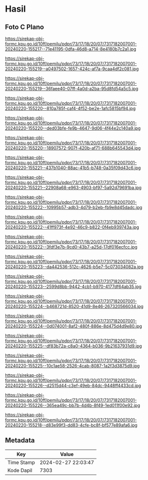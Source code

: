 # Hasil

## Foto C Plano

https://sirekap-obj-formc.kpu.go.id/10ff/pemilu/pdpr/73/17/18/20/07/7317182007001-20240220-155217--71e41195-0dfa-46d8-a714-8e4180b7c2a1.jpg

https://sirekap-obj-formc.kpu.go.id/10ff/pemilu/pdpr/73/17/18/20/07/7317182007001-20240220-155219--a0497502-1657-424c-af7a-9caa4df2c081.jpg

https://sirekap-obj-formc.kpu.go.id/10ff/pemilu/pdpr/73/17/18/20/07/7317182007001-20240220-155219--36faee40-07ff-4a0d-a2ba-95d8fd54a5c5.jpg

https://sirekap-obj-formc.kpu.go.id/10ff/pemilu/pdpr/73/17/18/20/07/7317182007001-20240220-155220--810a785f-caf4-4f52-be2e-1afc5815bf94.jpg

https://sirekap-obj-formc.kpu.go.id/10ff/pemilu/pdpr/73/17/18/20/07/7317182007001-20240220-155220--ded03bfe-fe9b-4647-9d06-4f44e2c140a9.jpg

https://sirekap-obj-formc.kpu.go.id/10ff/pemilu/pdpr/73/17/18/20/07/7317182007001-20240220-155220--18907572-907f-420b-af71-688b645543d4.jpg

https://sirekap-obj-formc.kpu.go.id/10ff/pemilu/pdpr/73/17/18/20/07/7317182007001-20240220-155221--437b1040-88ac-41b5-b748-0a35f09d43c6.jpg

https://sirekap-obj-formc.kpu.go.id/10ff/pemilu/pdpr/73/17/18/20/07/7317182007001-20240220-155221--22908a68-e963-4903-bf97-5a92d79691ba.jpg

https://sirekap-obj-formc.kpu.go.id/10ff/pemilu/pdpr/73/17/18/20/07/7317182007001-20240220-155222--10995b57-adb3-4d79-b2eb-fb9e8d45dadc.jpg

https://sirekap-obj-formc.kpu.go.id/10ff/pemilu/pdpr/73/17/18/20/07/7317182007001-20240220-155222--41ff973f-4e92-46c9-b822-0f4eb939743a.jpg

https://sirekap-obj-formc.kpu.go.id/10ff/pemilu/pdpr/73/17/18/20/07/7317182007001-20240220-155222--3fdf3e7b-9cd0-43b7-a25d-17df016ecfcc.jpg

https://sirekap-obj-formc.kpu.go.id/10ff/pemilu/pdpr/73/17/18/20/07/7317182007001-20240220-155223--da442536-512c-4626-b5e7-5c073034082a.jpg

https://sirekap-obj-formc.kpu.go.id/10ff/pemilu/pdpr/73/17/18/20/07/7317182007001-20240220-155223--2599d8bb-9442-4cb1-b970-4177df64ab35.jpg

https://sirekap-obj-formc.kpu.go.id/10ff/pemilu/pdpr/73/17/18/20/07/7317182007001-20240220-155224--b468721d-8520-41d9-8e46-267320566034.jpg

https://sirekap-obj-formc.kpu.go.id/10ff/pemilu/pdpr/73/17/18/20/07/7317182007001-20240220-155224--0d074001-8af2-480f-886e-8d475d4d9e80.jpg

https://sirekap-obj-formc.kpu.go.id/10ff/pemilu/pdpr/73/17/18/20/07/7317182007001-20240220-155225--df83b72a-c8a0-4364-b036-9b21637931d9.jpg

https://sirekap-obj-formc.kpu.go.id/10ff/pemilu/pdpr/73/17/18/20/07/7317182007001-20240220-155225--10c1ae58-2526-4cab-8087-1a2f3d3875d9.jpg

https://sirekap-obj-formc.kpu.go.id/10ff/pemilu/pdpr/73/17/18/20/07/7317182007001-20240220-155226--d2515d44-c3ef-49eb-84dc-9448ff4433cd.jpg

https://sirekap-obj-formc.kpu.go.id/10ff/pemilu/pdpr/73/17/18/20/07/7317182007001-20240220-155226--365ea49c-bb7b-4d4b-8f49-1ed011f00e92.jpg

https://sirekap-obj-formc.kpu.go.id/10ff/pemilu/pdpr/73/17/18/20/07/7317182007001-20240220-155218--d83e99f3-dd83-4cfe-bc8f-bf577e89afa6.jpg


## Metadata

| Key        | Value               |
| ---------- | ------------------- |
| Time Stamp | 2024-02-27 22:03:47 |
| Kode Dapil | 7303                |



